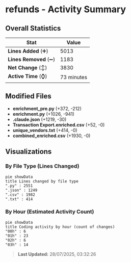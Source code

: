 # refunds - Activity Summary 

## Overall Statistics

| Stat                   | Value                                                             |
| ---------------------- | ----------------------------------------------------------------- |
| **Lines Added** (➕)   | 5013                                          |
| **Lines Removed** (➖) | 1183                                        |
| **Net Change** (↕)    | 3830                |
| **Active Time** (⌚)   | 73 minutes |


## Modified Files
- **enrichment_pre.py** (+372, -212)
- **enrichment.py** (+1026, -941)
- **.claude.json** (+1219, -30)
- **Transaction Export.enriched.csv** (+52, -0)
- **unique_vendors.txt** (+414, -0)
- **combined_enriched.csv** (+1930, -0)

## Visualizations

### By File Type (Lines Changed)

```mermaid
pie showData
title Lines changed by file type
".py" : 2551
".json" : 1249
".csv" : 1982
".txt" : 414
```

### By Hour (Estimated Activity Count)

```mermaid
pie showData
title Coding activity by hour (count of changes)
"00h" : 6
"01h" : 23
"02h" : 6
"03h" : 14
```


> **Last Updated:** 28/07/2025, 03:32:26